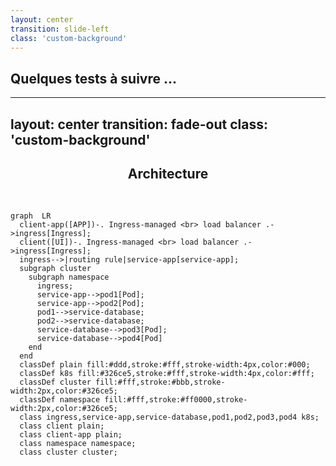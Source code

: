 ```yaml
---
layout: center
transition: slide-left
class: 'custom-background'
---
```


## Quelques tests à suivre ...
---
layout: center
transition: fade-out
class: 'custom-background'
---

<h2 style="text-align: center;">Architecture</h2>

<br>

```mermaid {theme: 'neutral', scale: 0.8}
graph  LR
  client-app([APP])-. Ingress-managed <br> load balancer .->ingress[Ingress];
  client([UI])-. Ingress-managed <br> load balancer .->ingress[Ingress];
  ingress-->|routing rule|service-app[service-app];
  subgraph cluster
    subgraph namespace
      ingress;
      service-app-->pod1[Pod];
      service-app-->pod2[Pod];
      pod1-->service-database;
      pod2-->service-database;
      service-database-->pod3[Pod];
      service-database-->pod4[Pod]
    end
  end
  classDef plain fill:#ddd,stroke:#fff,stroke-width:4px,color:#000;
  classDef k8s fill:#326ce5,stroke:#fff,stroke-width:4px,color:#fff;
  classDef cluster fill:#fff,stroke:#bbb,stroke-width:2px,color:#326ce5;
  classDef namespace fill:#fff,stroke:#ff0000,stroke-width:2px,color:#326ce5; 
  class ingress,service-app,service-database,pod1,pod2,pod3,pod4 k8s;
  class client plain;
  class client-app plain;
  class namespace namespace;
  class cluster cluster;
```